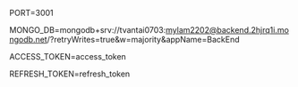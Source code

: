 PORT=3001

MONGO_DB=mongodb+srv://tvantai0703:mylam2202@backend.2hjrq1i.mongodb.net/?retryWrites=true&w=majority&appName=BackEnd

ACCESS_TOKEN=access_token

REFRESH_TOKEN=refresh_token


